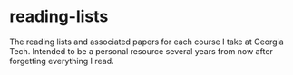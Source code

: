 # reading-lists

The reading lists and associated papers for each course I take at Georgia Tech.
Intended to be a personal resource several years from now after forgetting
everything I read.

